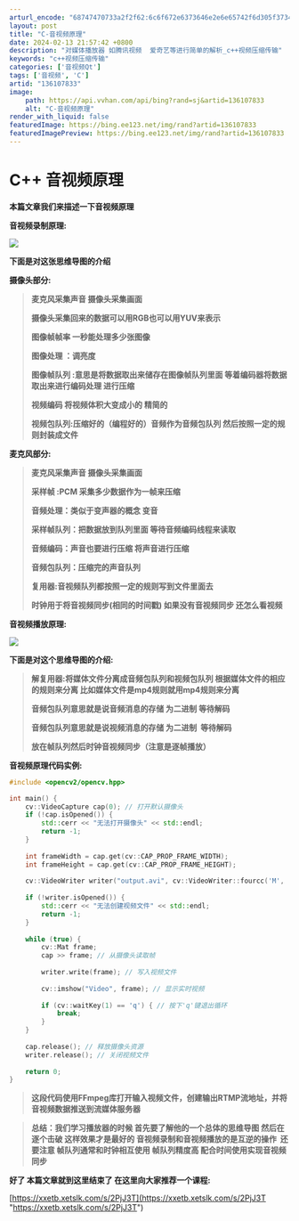 ```yaml
---
arturl_encode: "68747470733a2f2f62:6c6f672e6373646e2e6e65742f6d305f37343033363030362f:61727469636c652f64657461696c732f313336313037383333"
layout: post
title: "C-音视频原理"
date: 2024-02-13 21:57:42 +0800
description: "对媒体播放器 如腾讯视频  爱奇艺等进行简单的解析_c++视频压缩传输"
keywords: "c++视频压缩传输"
categories: ['音视频Qt']
tags: ['音视频', 'C']
artid: "136107833"
image:
    path: https://api.vvhan.com/api/bing?rand=sj&artid=136107833
    alt: "C-音视频原理"
render_with_liquid: false
featuredImage: https://bing.ee123.net/img/rand?artid=136107833
featuredImagePreview: https://bing.ee123.net/img/rand?artid=136107833
---
```


# C++ 音视频原理

**本篇文章我们来描述一下音视频原理**

**音视频录制原理:**

![](https://i-blog.csdnimg.cn/blog_migrate/b5603423c231324822a3685450dc0c92.png)

**下面是对这张思维导图的介绍**

**摄像头部分:**

> **麦克风采集声音 摄像头采集画面**
>
> **摄像头采集回来的数据可以用RGB也可以用YUV来表示**
>
> **图像帧帧率 一秒能处理多少张图像**
>
> **图像处理 ：调亮度**
>
> **图像帧队列 :意思是将数据取出来储存在图像帧队列里面 等着编码器将数据取出来进行编码处理 进行压缩**
>
> **视频编码 将视频体积大变成小的 精简的**
>
> **视频包队列:压缩好的（编程好的）音频作为音频包队列 然后按照一定的规则封装成文件**

**麦克风部分:**

> **麦克风采集声音 摄像头采集画面**
>
> **采样帧 :PCM 采集多少数据作为一帧来压缩**
>
> **音频处理：类似于变声器的概念 变音**
>
> **采样帧队列：把数据放到队列里面 等待音频编码线程来读取**
>
> **音频编码：声音也要进行压缩 将声音进行压缩**
>
> **音频包队列：压缩完的声音队列**
>
> **复用器:音视频队列都按照一定的规则写到文件里面去**
>
> **时钟用于将音视频同步(相同的时间戳) 如果没有音视频同步 还怎么看视频**

**音视频播放原理:**

![](https://i-blog.csdnimg.cn/blog_migrate/f3fcc67cf46121f9bb8bb7e01745a831.png)

**下面是对这个思维导图的介绍:**

> **解复用器:将媒体文件分离成音频包队列和视频包队列 根据媒体文件的相应的规则来分离 比如媒体文件是mp4规则就用mp4规则来分离**
>
> **音频包队列意思就是说音频消息的存储 为二进制 等待解码**
>
> **音频包队列意思就是说视频消息的存储 为二进制  等待解码**
>
> **放在帧队列然后时钟音视频同步（注意是逐帧播放）**

**音视频原理代码实例:**

```cpp
#include <opencv2/opencv.hpp>

int main() {
    cv::VideoCapture cap(0); // 打开默认摄像头
    if (!cap.isOpened()) {
        std::cerr << "无法打开摄像头" << std::endl;
        return -1;
    }
    
    int frameWidth = cap.get(cv::CAP_PROP_FRAME_WIDTH);
    int frameHeight = cap.get(cv::CAP_PROP_FRAME_HEIGHT);
    
    cv::VideoWriter writer("output.avi", cv::VideoWriter::fourcc('M', 'J', 'P', 'G'), 25.0, cv::Size(frameWidth, frameHeight));
    
    if (!writer.isOpened()) {
        std::cerr << "无法创建视频文件" << std::endl;
        return -1;
    }
    
    while (true) {
        cv::Mat frame;
        cap >> frame; // 从摄像头读取帧
        
        writer.write(frame); // 写入视频文件
        
        cv::imshow("Video", frame); // 显示实时视频
        
        if (cv::waitKey(1) == 'q') { // 按下'q'键退出循环
            break;
        }
    }
    
    cap.release(); // 释放摄像头资源
    writer.release(); // 关闭视频文件
    
    return 0;
}

```

> **这段代码使用FFmpeg库打开输入视频文件，创建输出RTMP流地址，并将音视频数据推送到流媒体服务器**

> **总结：我们学习播放器的时候 首先要了解他的一个总体的思维导图 然后在逐个击破 这样效果才是最好的
> 音视频录制和音视频播放的是互逆的操作  还要注意 帧队列通常和时钟相互使用 帧队列精度高 配合时间使用实现音视频同步**

**好了 本篇文章就到这里结束了 在这里向大家推荐一个课程:**

[https://xxetb.xetslk.com/s/2PjJ3T](https://xxetb.xetslk.com/s/2PjJ3T "https://xxetb.xetslk.com/s/2PjJ3T")